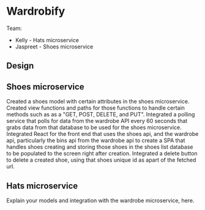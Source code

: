 # Wardrobify

Team:

* Kelly - Hats microservice
* Jaspreet - Shoes microservice

## Design

## Shoes microservice

Created a shoes model with certain attributes in the shoes microservice.  Created view functions and paths for those functions to handle certain methods such as as a "GET, POST, DELETE, and PUT".  Integrated a polling service that polls for data from the wardrobe API every 60 seconds that grabs data from that database to be used for the shoes microservice.  Integrated React for the front end that uses the shoes api, and the wardrobe api, particularly the bins api from the wardrobe api to create a SPA that handles shoes creating and storing those shoes in the shoes list database to be populated to the screen right after creation.  Integrated a delete button to delete a created shoe, using that shoes unique id as apart of the fetched url.

## Hats microservice

Explain your models and integration with the wardrobe
microservice, here.
